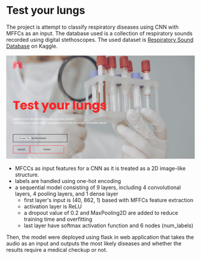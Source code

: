 # Test your lungs
The project is attempt to classify respiratory diseases using CNN with MFFCs as an input. The database used is a collection of respiratory sounds recorded using digital stethoscopes. The used dataset is [Respiratory Sound Database](https://www.kaggle.com/datasets/vbookshelf/respiratory-sound-database) on Kaggle. 
<br> 
<br>
![screenshot from UI](assets/rep.png)
* MFCCs as input features for a CNN as it is treated as a 2D image-like structure. <br>
* labels are handled using one-hot encoding
* a sequential model consisting of 9 layers, including 4 convolutional layers, 4 pooling layers, and 1 dense layer
  * first layer's input is (40, 862, 1) based with MFFCs feature extraction
  * activation layer is ReLU
  * a dropout value of 0.2 and MaxPooling2D are added to reduce training time and overfitting
  * last layer have softmax activation function and 6 nodes (num\_labels)

Then, the model were deployed using flask in web application that takes the audio as an input and outputs the most likely diseases and whether the results require a medical checkup or not.
